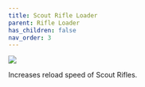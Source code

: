 ```yaml
---
title: Scout Rifle Loader
parent: Rifle Loader
has_children: false
nav_order: 3
---
```


![](https://bungie.net/common/destiny2_content/icons/112e40972d3c7a1379d76cf78b0c3217.png)

Increases reload speed of Scout Rifles.
